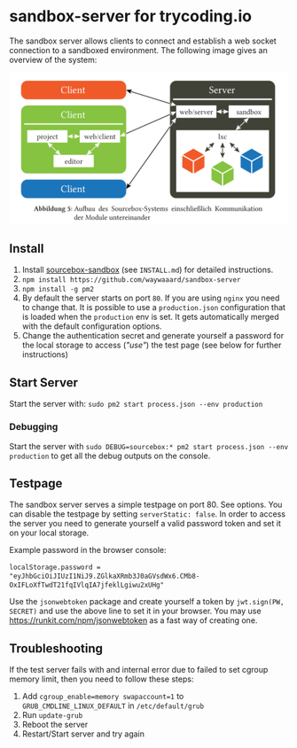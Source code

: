 # sandbox-server for trycoding.io

The sandbox server allows clients to connect and establish a web socket connection to a sandboxed environment. The following image gives an overview of the system:

![Sandbox-Server-Overview](/img/sourcebox_server_system_overview.png?raw=true "Sandbox-Server-Overview")

## Install
1. Install [sourcebox-sandbox](https://github.com/waywaaard/sourcebox-sandbox) (see `INSTALL.md`) for detailed instructions.
2. `npm install https://github.com/waywaaard/sandbox-server`
3. `npm install -g pm2`
4. By default the server starts on port `80`. If you are using `nginx` you need to change that. It is possible to use a `production.json` configuration that is loaded when the `production` env is set. It gets automatically merged with the default configuration options.
5. Change the authentication secret and generate yourself a password for the local storage to access (*"use"*) the test page (see below for further instructions)

## Start Server
Start the server with: `sudo pm2 start process.json --env production`

### Debugging
Start the server with `sudo DEBUG=sourcebox:* pm2 start process.json --env production` to get all the debug outputs on the console.


## Testpage

The sandbox server serves a simple testpage on port 80. See options. You can disable the testpage by setting `serverStatic: false`.
In order to access the server you need to generate yourself a valid password token and set it on your local storage.

Example password in the browser console:
```
localStorage.password = "eyJhbGciOiJIUzI1NiJ9.ZGlkaXRmb3J0aGVsdWx6.CMb8-OxIFLoXfTwdT21fqIVlqIA7jfeklLgiwu2xUHg"
```

Use the `jsonwebtoken` package and create yourself a token by `jwt.sign(PW, SECRET)` and use the above line to set it in your browser. You may use
https://runkit.com/npm/jsonwebtoken as a fast way of creating one.

## Troubleshooting
If the test server fails with and internal error due to failed to set cgroup memory limit, then you need to follow these steps:

1. Add `cgroup_enable=memory swapaccount=1` to `GRUB_CMDLINE_LINUX_DEFAULT` in `/etc/default/grub`
2. Run `update-grub`
3. Reboot the server
4. Restart/Start server and try again
